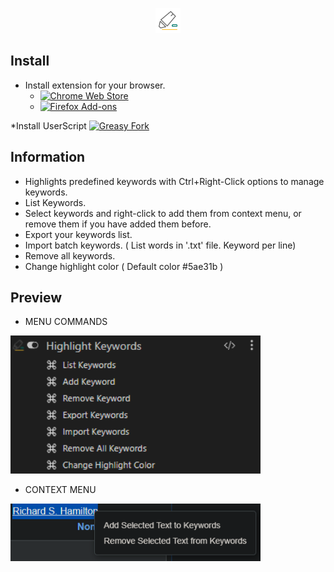 <p align="center">
  <img height="40" src="https://raw.githubusercontent.com/huseidon/Highlight-Keywords-Userscript/refs/heads/huseidon/img/icon.svg">
</p>

## Install
  * Install extension for your browser.
    * [![Chrome Web Store](https://img.shields.io/badge/Chrome%20Web%20Store-Install-brightgreen.svg)](https://chromewebstore.google.com/detail/violentmonkey/jinjaccalgkegednnccohejagnlnfdag)
    * [![Firefox Add-ons](https://img.shields.io/badge/Firefox%20Add--ons-Install-orange.svg)](https://addons.mozilla.org/en-US/firefox/addon/violentmonkey/)

  *Install UserScript
[![Greasy Fork](https://img.shields.io/badge/Greasy%20Fork-Install-blue.svg)](https://greasyfork.org/scripts/511761-highlight-keywords)

## Information
 * Highlights predefined keywords with Ctrl+Right-Click options to manage keywords.
 * List Keywords.
 * Select keywords and right-click to add them from context menu, or remove them if you have added them before.
 * Export your keywords list.
 * Import batch keywords. ( List words in '.txt' file. Keyword per line)
 * Remove all keywords.
 * Change highlight color ( Default color #5ae31b )

## Preview
 * MENU COMMANDS
<img width="400" src="https://raw.githubusercontent.com/huseidon/Highlight-Keywords-Userscript/refs/heads/huseidon/img/preview.png">

 * CONTEXT MENU
<img width="400" src="https://raw.githubusercontent.com/huseidon/Highlight-Keywords-Userscript/refs/heads/huseidon/img/context.png">
